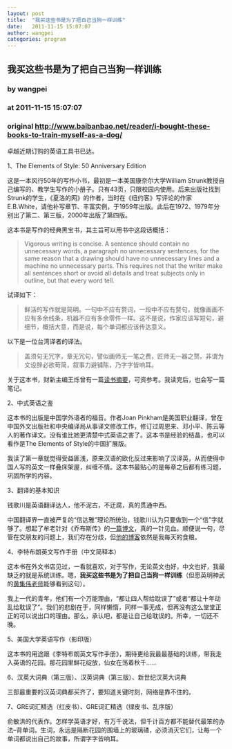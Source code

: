 ```yaml
---
layout: post
title:  "我买这些书是为了把自己当狗一样训练"
date:   2011-11-15 15:07:07
author: wangpei
categories: program
---
```


## 我买这些书是为了把自己当狗一样训练
### by wangpei
### at 2011-11-15 15:07:07
### original <http://www.baibanbao.net/reader/i-bought-these-books-to-train-myself-as-a-dog/>

<p>卓越近期订购的英语工具书已达。</p>
<p>1、The Elements of Style: 50 Anniversary Edition</p>
<p>这是一本风行50年的写作小书，最初是一本美国康奈尔大学William Strunk教授自己编写的、教学生写作的小册子。只有43页，只限校园内使用。后来出版社找到Strunk的学生，《夏洛的网》的作者，当时在《纽约客》写评论的作家E.B.White，请他补写章节、丰富实例，于1959年出版。此后在1972、1979年分别出了第二、第三版，2000年出版了第四版。</p>
<p>这本书是写作的经典黑宝书，其主旨可以用书中这段话概括：</p>
<blockquote><p>Vigorous writing is concise. A sentence should contain no unnecessary  words, a paragraph no unnecessary sentences, for the same reason that a drawing should have no unnecessary lines and a machine no unnecessary parts. This requires not that the writer make all sentences short or avoid all details and treat subjects only in outline, but that every word tell.
</p></blockquote>
<p>试译如下：</p>
<blockquote><p>鲜活的写作就是简明。一句中不应有赘词，一段中不应有赘句，就像画画不应有多余线条，机器不应有多余零件一样。这不是说，作家应该写短句，避细节，概括大意，而是说，每个单词都应该传达意义。
</p></blockquote>
<p>以下是一位台湾译者的译法。</p>
<blockquote><p>盖须句无冗字，章无冗句，譬似画师无一笔之费，匠师无一器之赘。非谓为文设辞必欲苟简，叙事力避铺陈，乃字字皆响耳。
</p></blockquote>
<p>关于这本书，财新主编王烁曾有一篇<a href="http://wangshuo.blog.caixin.cn/archives/9537">读书摘要</a>，可资参考。我读完后，也会写一篇笔记。</p>
<p>2、中式英语之鉴</p>
<p>这本书的出版是中国学外语者的福音。作者Joan Pinkham是美国职业翻译，曾在中国外文出版社和中央编译局从事译文修改工作，修订过周恩来、邓小平、陈云等人的著作译文。没有谁比她更清楚中式英语之害了。这本书是经验的结晶，也可以看作是The Elements of Style的中国扩展版。</p>
<p>我读了第一章就觉得受益匪浅，原来汉语的欧化反过来影响了汉译英，从而使得中国人写的英文一样叠床架屋，纠缠不情。这本书最贴心的是每章之后都有练习题，巩固所学的内容。</p>
<p>3、翻译的基本知识</p>
<p>钱歌川是英语翻译达人，他不泥古，不迂腐，真的贯通中西。</p>
<p>中国翻译界一直被严复的“信达雅”理论所统治，钱歌川认为只要做到一个“信”字就够了。想起了牟老针对《乔布斯传》的<a href="http://mousen.blogbus.com/logs/169308025.html">一篇博文</a>，真的一针见血。顺便说一句，尽管在交朋友的问题上，我们存在分歧，但<a href="http://mousen.blogbus.com/">他的博客</a>依然是我每天的食粮。</p>
<p>4、李特布朗英文写作手册（中文简释本）</p>
<p>这本书在外文书店见过，一看就喜欢，对于写作，无论英文也好，中文也好，我最缺乏的就是系统训练。嗯，<strong>我买这些书是为了把自己当狗一样训练</strong>（但愿英明神武的<a href="http://blog.huangjiwei.com/">黄集伟老师</a>能够看到这句）。</p>
<p>我上一代的青年，他们有一个万能理由，“都让四人帮给耽误了”或者“都让十年动乱给耽误了”。我们的悲剧在于，同样懒惰，同样一事无成，但再没有这么堂堂正正的可以说出口的理由。那么，承认吧，都是让自己给耽误的。所幸，一切还不晚。</p>
<p>5、美国大学英语写作（影印版）</p>
<p>这本书的用途跟《李特布朗英文写作手册》，期待更给我最最基础的训练，带我走入英语的花园。那花园里鲜花绽放，仙女在荡着秋千……</p>
<p>6、汉英大词典（第三版）、汉英词典（第三版）、新世纪汉英大词典</p>
<p>三部最重要的汉英词典都买齐了，要知道关键时刻，网络是靠不住的。</p>
<p>7、GRE词汇精选（红皮书）、GRE词汇精选（绿皮书、乱序版）</p>
<p>俞敏洪的代表作。怎样学英语才好，有万千说法，但千计百方都不能替代最笨的办法–背单词。生词，永远是隔断花园的围墙上的玻璃碴，必须消灭它们，让每一个单词都说出自己的故事，所谓字字皆响耳。</p>